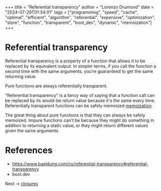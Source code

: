 +++
title = "Referential transparency"
author = "Lorenzo Drumond"
date = "2024-07-29T01:34:01"
tags = ["programming",  "speed",  "cache",  "optimal",  "efficient",  "algorithm",  "referential",  "expensive",  "optimization",  "store",  "function",  "transparent",  "boot_dev",  "dynamic",  "memoization"]
+++


# Referential transparency

Referential transparency is a property of a function that allows it to be replaced by its equivalent output. In simpler terms, if you call the function a second time with the same arguments, you’re guaranteed to get the same returning value.

Pure functions are always referentially transparent.

"Referential transparency" is a fancy way of saying that a function call can be replaced by its would-be return value because it's the same every time. Referentially transparent functions can be safely memoized [memoization](/wiki/memoization/).

The great thing about pure functions is that they can always be safely memoized. Impure functions can't be because they might do something in addition to returning a static value, or they might return different values given the same arguments.

# References

- https://www.baeldung.com/cs/referential-transparency#referential-transparency
- boot.dev

Next -> [closures](/wiki/closures/)

